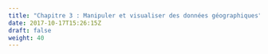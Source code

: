 ```yaml
---
title: "Chapitre 3 : Manipuler et visualiser des données géographiques"
date: 2017-10-17T15:26:15Z
draft: false
weight: 40
---
```



